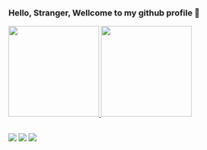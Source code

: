 ### Hello, Stranger, Wellcome to my github profile 👋

 <div>
  <a href="https://github.com/Deyson-Trindade">
  <img height="180em" src="https://github-readme-stats.vercel.app/api?username=Deyson-Trindade&show_icons=true&theme=dracula&include_all_commits=true&count_private=true"/>
  <img height="180em" src="https://github-readme-stats.vercel.app/api/top-langs/?username=Deyson-Trindade&layout=compact&langs_count=7&theme=dark"/>
</div>
  
  ##
  
<div>
  <a href="https://www.instagram.com/deilsyn_st/" target="_blank"><img src="https://img.shields.io/badge/-Instagram-%23E4405F?style=for-the-badge&logo=instagram&logoColor=white" target="_blank"></a>
  <a href = "mailto:deysontrindade@gmail.com"><img src="https://img.shields.io/badge/-Gmail-%23333?style=for-the-badge&logo=gmail&logoColor=white" target="_blank"></a>
  <a href="https://www.linkedin.com/in/deyson-trindade-3104111b3/" target="_blank"><img src="https://img.shields.io/badge/-LinkedIn-%230077B5?style=for-the-badge&logo=linkedin&logoColor=white" target="_blank"></a> 
 </div>
